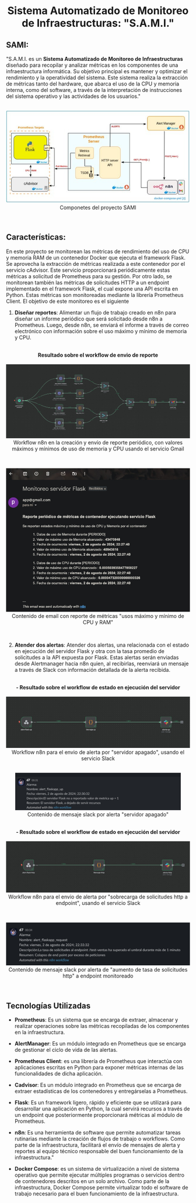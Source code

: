 <h1 align="center">Sistema Automatizado de Monitoreo de Infraestructuras: "S.A.M.I."</h1>

## SAMI:

"S.A.M.I. es un **Sistema Automatizado de Monitoreo de Infraestructuras** diseñado para recopilar y analizar métricas en los componentes de una infraestructura informática. Su objetivo principal es mantener y optimizar el rendimiento y la operatividad del sistema.
Este sistema realiza la extracción de métricas tanto del hardware, que abarca el uso de la CPU y memoria interna, como del software, a través de la interpretación de instrucciones del sistema operativo y las actividades de los usuarios."</br></br>

<p align="center">
  <img src="./documentos/img-readme/modulos-SAMI.jpg" alt="Componetes del proyecto" style="max-width: 100%" /></br>
  <span style="font-size: 13;">Componetes del proyecto SAMI</span>
  </p></br>

## Características:

En este proyecto se monitorean las métricas de rendimiento del uso de CPU y memoria RAM de un contenedor Docker que ejecuta el framework Flask. Se aprovecha la extracción de métricas realizada a este contenedor por el servicio cAdvisor. Este servicio proporcionará periódicamente estas métricas a solicitud de Prometheus para su gestión. Por otro lado, se monitorean también las métricas de solicitudes HTTP a un endpoint implementado en el framework Flask, el cual expone una API escrita en Python. Estas métricas son monitoreadas mediante la librería Prometheus Client. El objetivo de este monitoreo es el siguiente

1. **Diseñar reportes**: Alimentar un flujo de trabajo creado en n8n para diseñar un informe periódico que será solicitado desde n8n a Prometheus. Luego, desde n8n, se enviará el informe a través de correo electrónico con información sobre el uso máximo y mínimo de memoria y CPU.</br></br>

<p align="center">
<strong> Resultado sobre el workflow de envio de reporte</strong></br></br>
  <img src="./documentos/img-readme/mvp-sami-reporte.jpg" alt="Workflow n8n para la creación de reporte"/> </br>
  <span style="font-size: 13;">Workflow n8n en la creación y envío de reporte periódico, con valores máximos y mínimos de uso de memoria y CPU usando el servicio Gmail</span>
  </p></br>

<p align="center">
  <img src="./documentos/img-readme/email-reporte.jpg" alt="Contenido de email con reporte de métricas usos máximo y mínimo de CPU y RAM" /></br>
  <span style="font-size: 13;">Contenido de email con reporte de métricas "usos máximo y mínimo de CPU y RAM"</span></br>
  </p></br>

2. **Atender dos alertas**: Atender dos alertas, una relacionada con el estado en ejecución del servidor Flask y otra con la tasa promedio de solicitudes a la API expuesta por Flask. Estas alertas serán enviadas desde Alertmanager hacia n8n quien, al recibirlas, reenviará un mensaje a través de Slack con información detallada de la alerta recibida. </br></br>

  <p align="center">
  <strong> - Resultado sobre el workflow de estado en ejecución del servidor</strong></br></br>
    <img src="./documentos/img-readme/mvp-sami-alert-up.jpg" alt="Workflow n8n para el envio de alerta por servidor apagado, usando el servicio Slack" /> </br>
    <span style="font-size: 13;">Workflow n8n para el envio de alerta por "servidor apagado", usando el servicio Slack</span>
  </p></br>

<div style="text-align: center; max-width: 90% ; display:block; margin:auto">
  <img src="./documentos/img-readme/alert_flaskapp_up.jpg" alt="Contenido de mensaje slack por alerta servidor apagado"/>
  <span style="font-size: 13;">Contenido de mensaje slack por alerta "servidor apagado"</span>
  </div></br>

  <p align="center">
  <strong> - Resultado sobre el workflow de estado en ejecución del servidor</strong></br></br>
  <img src="./documentos/img-readme/mvp-sami-alert-http.jpg" alt="Contenido de mensaje slack por alerta desobrecarga de solicitudes http"  />
  <span style="font-size: 13;">Workflow n8n para el envio de alerta por "sobrecarga de solicitudes http a endpoint", usando el servicio Slack</span>
  </p></br>

  <p align="center">
  <img src="./documentos/img-readme/alert_flaskapp_request.jpg" alt="Contenido de mensaje slack por aumento de tasa de solicitudes http a endpoint"  />
  <span style="font-size: 13;">Contenido de mensaje slack por alerta de "aumento de tasa de solicitudes http" a endpoint monitoreado</span>
  </p></br>

## Tecnologías Utilizadas

- **Prometheus**: Es un sistema que se encarga de extraer, almacenar y realizar operaciones sobre las métricas recopiladas de los componentes en la infraestructura.

- **AlertManager**: Es un módulo integrado en Prometheus que se encarga de gestionar el ciclo de vida de las alertas.

- **Prometheus Client**: es una librería de Prometheus que interactúa con aplicaciones escritas en Python para exponer métricas internas de las funcionalidades de dicha aplicación.

- **Cadvisor**: Es un módulo integrado en Prometheus que se encarga de extraer estadísticas de los contenedores y entregárselas a Prometheus.

- **Flask**: Es un framework ligero, rápido y eficiente que se utilizará para desarrollar una aplicación en Python, la cual servirá recursos a través de un endpoint que posteriormente proporcionará métricas al módulo de Prometheus.

- **n8n**: Es una herramienta de software que permite automatizar tareas rutinarias mediante la creación de flujos de trabajo o workflows. Como parte de la infraestructura, facilitará el envío de mensajes de alerta y reportes al equipo técnico responsable del buen funcionamiento de la infraestructura."

- **Docker Compose**: es un sistema de virtualización a nivel de sistema operativo que permite ejecutar múltiples programas o servicios dentro de contenedores descritos en un solo archivo. Como parte de la infraestructura, Docker Compose permite virtualizar todo el software de trabajo necesario para el buen funcionamiento de la infraestructura.
